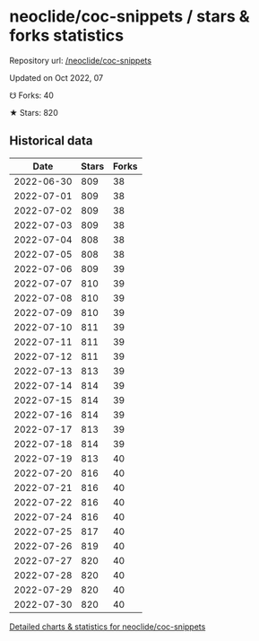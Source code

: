 # neoclide/coc-snippets / stars & forks statistics

Repository url: [/neoclide/coc-snippets](https://github.com/neoclide/coc-snippets)

Updated on Oct 2022, 07

☋ Forks: 40

★ Stars: 820

## Historical data
| Date | Stars | Forks |
|------|-------|-------|
| 2022-06-30 | 809 | 38 | 
| 2022-07-01 | 809 | 38 | 
| 2022-07-02 | 809 | 38 | 
| 2022-07-03 | 809 | 38 | 
| 2022-07-04 | 808 | 38 | 
| 2022-07-05 | 808 | 38 | 
| 2022-07-06 | 809 | 39 | 
| 2022-07-07 | 810 | 39 | 
| 2022-07-08 | 810 | 39 | 
| 2022-07-09 | 810 | 39 | 
| 2022-07-10 | 811 | 39 | 
| 2022-07-11 | 811 | 39 | 
| 2022-07-12 | 811 | 39 | 
| 2022-07-13 | 813 | 39 | 
| 2022-07-14 | 814 | 39 | 
| 2022-07-15 | 814 | 39 | 
| 2022-07-16 | 814 | 39 | 
| 2022-07-17 | 813 | 39 | 
| 2022-07-18 | 814 | 39 | 
| 2022-07-19 | 813 | 40 | 
| 2022-07-20 | 816 | 40 | 
| 2022-07-21 | 816 | 40 | 
| 2022-07-22 | 816 | 40 | 
| 2022-07-24 | 816 | 40 | 
| 2022-07-25 | 817 | 40 | 
| 2022-07-26 | 819 | 40 | 
| 2022-07-27 | 820 | 40 | 
| 2022-07-28 | 820 | 40 | 
| 2022-07-29 | 820 | 40 | 
| 2022-07-30 | 820 | 40 | 


[Detailed charts & statistics for neoclide/coc-snippets](https://reviewgithub.com/rep/neoclide/coc-snippets)
